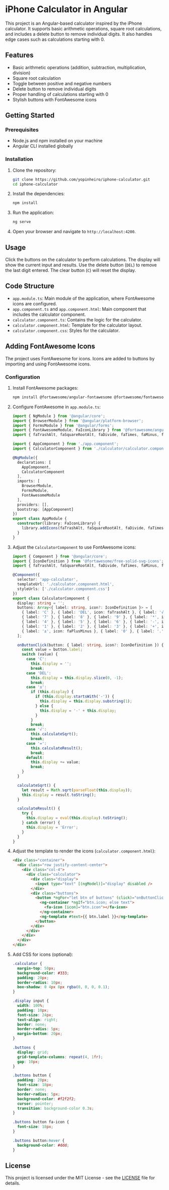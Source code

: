 # iPhone Calculator in Angular


This project is an Angular-based calculator inspired by the iPhone calculator. It supports basic arithmetic operations, square root calculations, and includes a delete button to remove individual digits. It also handles edge cases such as calculations starting with 0.

## Features

- Basic arithmetic operations (addition, subtraction, multiplication, division)
- Square root calculation
- Toggle between positive and negative numbers
- Delete button to remove individual digits
- Proper handling of calculations starting with 0
- Stylish buttons with FontAwesome icons

## Getting Started

### Prerequisites

- Node.js and npm installed on your machine
- Angular CLI installed globally

### Installation

1. Clone the repository:

   ```bash
   git clone https://github.com/yopinheiro/iphone-calculator.git
   cd iphone-calculator
   ```

2. Install the dependencies:

   ```bash
   npm install
   ```

3. Run the application:

   ```bash
   ng serve
   ```

4. Open your browser and navigate to `http://localhost:4200`.

## Usage

Click the buttons on the calculator to perform calculations. The display will show the current input and results. Use the delete button (`DEL`) to remove the last digit entered. The clear button (`C`) will reset the display.

## Code Structure

- `app.module.ts`: Main module of the application, where FontAwesome icons are configured.
- `app.component.ts` and `app.component.html`: Main component that includes the calculator component.
- `calculator.component.ts`: Contains the logic for the calculator.
- `calculator.component.html`: Template for the calculator layout.
- `calculator.component.css`: Styles for the calculator.

## Adding FontAwesome Icons

The project uses FontAwesome for icons. Icons are added to buttons by importing and using FontAwesome icons.

### Configuration

1. Install FontAwesome packages:

   ```bash
   npm install @fortawesome/angular-fontawesome @fortawesome/fontawesome-svg-core @fortawesome/free-solid-svg-icons
   ```

2. Configure FontAwesome in `app.module.ts`:

   ```typescript
   import { NgModule } from '@angular/core';
   import { BrowserModule } from '@angular/platform-browser';
   import { FormsModule } from '@angular/forms';
   import { FontAwesomeModule, FaIconLibrary } from '@fortawesome/angular-fontawesome';
   import { faTrashAlt, faSquareRootAlt, faDivide, faTimes, faMinus, faPlus, faEquals, faPlusMinus } from '@fortawesome/free-solid-svg-icons';

   import { AppComponent } from './app.component';
   import { CalculatorComponent } from './calculator/calculator.component';

   @NgModule({
     declarations: [
       AppComponent,
       CalculatorComponent
     ],
     imports: [
       BrowserModule,
       FormsModule,
       FontAwesomeModule
     ],
     providers: [],
     bootstrap: [AppComponent]
   })
   export class AppModule {
     constructor(library: FaIconLibrary) {
       library.addIcons(faTrashAlt, faSquareRootAlt, faDivide, faTimes, faMinus, faPlus, faEquals, faPlusMinus);
     }
   }
   ```

3. Adjust the `CalculatorComponent` to use FontAwesome icons:

   ```typescript
   import { Component } from '@angular/core';
   import { IconDefinition } from '@fortawesome/free-solid-svg-icons';
   import { faTrashAlt, faSquareRootAlt, faDivide, faTimes, faMinus, faPlus, faEquals, faPlusMinus } from '@fortawesome/free-solid-svg-icons';

   @Component({
     selector: 'app-calculator',
     templateUrl: './calculator.component.html',
     styleUrls: ['./calculator.component.css']
   })
   export class CalculatorComponent {
     display: string = '';
     buttons: Array<{ label: string, icon?: IconDefinition }> = [
       { label: 'C' }, { label: 'DEL', icon: faTrashAlt }, { label: '√', icon: faSquareRootAlt }, { label: '/', icon: faDivide },
       { label: '7' }, { label: '8' }, { label: '9' }, { label: '*', icon: faTimes },
       { label: '4' }, { label: '5' }, { label: '6' }, { label: '-', icon: faMinus },
       { label: '1' }, { label: '2' }, { label: '3' }, { label: '+', icon: faPlus },
       { label: '±', icon: faPlusMinus }, { label: '0' }, { label: '.' }, { label: '=', icon: faEquals }
     ];

     onButtonClick(button: { label: string, icon?: IconDefinition }) {
       const value = button.label;
       switch (value) {
         case 'C':
           this.display = '';
           break;
         case 'DEL':
           this.display = this.display.slice(0, -1);
           break;
         case '±':
           if (this.display) {
             if (this.display.startsWith('-')) {
               this.display = this.display.substring(1);
             } else {
               this.display = '-' + this.display;
             }
           }
           break;
         case '√':
           this.calculateSqrt();
           break;
         case '=':
           this.calculateResult();
           break;
         default:
           this.display += value;
           break;
       }
     }

     calculateSqrt() {
       let result = Math.sqrt(parseFloat(this.display));
       this.display = result.toString();
     }

     calculateResult() {
       try {
         this.display = eval(this.display).toString();
       } catch (error) {
         this.display = 'Error';
       }
     }
   }
   ```

4. Adjust the template to render the icons (`calculator.component.html`):

   ```html
   <div class="container">
     <div class="row justify-content-center">
       <div class="col-4">
         <div class="calculator">
           <div class="display">
             <input type="text" [(ngModel)]="display" disabled />
           </div>
           <div class="buttons">
             <button *ngFor="let btn of buttons" (click)="onButtonClick(btn)">
               <ng-container *ngIf="btn.icon; else text">
                 <fa-icon [icon]="btn.icon"></fa-icon>
               </ng-container>
               <ng-template #text>{{ btn.label }}</ng-template>
             </button>
           </div>
         </div>
       </div>
     </div>
   </div>
   ```

5. Add CSS for icons (optional):

   ```css
   .calculator {
     margin-top: 50px;
     background-color: #333;
     padding: 20px;
     border-radius: 10px;
     box-shadow: 0 4px 8px rgba(0, 0, 0, 0.1);
   }

   .display input {
     width: 100%;
     padding: 10px;
     font-size: 24px;
     text-align: right;
     border: none;
     border-radius: 5px;
     margin-bottom: 20px;
   }

   .buttons {
     display: grid;
     grid-template-columns: repeat(4, 1fr);
     gap: 10px;
   }

   .buttons button {
     padding: 20px;
     font-size: 18px;
     border: none;
     border-radius: 5px;
     background-color: #f2f2f2;
     cursor: pointer;
     transition: background-color 0.3s;
   }

   .buttons button fa-icon {
     font-size: 18px;
   }

   .buttons button:hover {
     background-color: #ddd;
   }
   ```

## License

This project is licensed under the MIT License - see the [LICENSE](LICENSE) file for details.